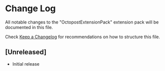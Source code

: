 # Change Log

All notable changes to the "OctopostExtensionPack" extension pack will be documented in this file.

Check [Keep a Changelog](http://keepachangelog.com/) for recommendations on how to structure this file.

## [Unreleased]

- Initial release
